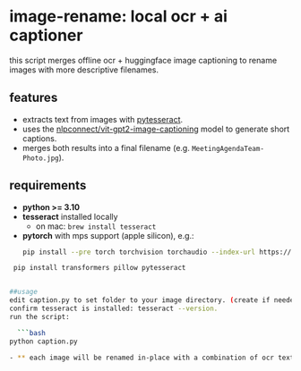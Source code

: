 # image-rename: local ocr + ai captioner

this script merges offline ocr + huggingface image captioning to rename images with more descriptive filenames.

## features
- extracts text from images with [pytesseract](https://github.com/madmaze/pytesseract).
- uses the [nlpconnect/vit-gpt2-image-captioning](https://huggingface.co/nlpconnect/vit-gpt2-image-captioning) model to generate short captions.
- merges both results into a final filename (e.g. `MeetingAgendaTeam-Photo.jpg`).

## requirements
- **python >= 3.10**
- **tesseract** installed locally  
  - on mac: `brew install tesseract`
- **pytorch** with mps support (apple silicon), e.g.:  
  ```bash
  pip install --pre torch torchvision torchaudio --index-url https://download.pytorch.org/whl/nightly/cpu


```bash
 pip install transformers pillow pytesseract


##usage
edit caption.py to set folder to your image directory. (create if needed)
confirm tesseract is installed: tesseract --version.
run the script:

  ```bash
python caption.py

- ** each image will be renamed in-place with a combination of ocr text and ai-generated caption.
 
